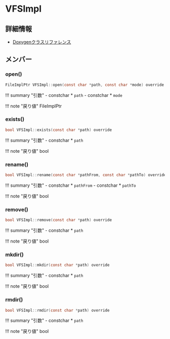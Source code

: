 # VFSImpl



## 詳細情報

- [Doxygenクラスリファレンス](https://lang-ship.com/reference/ESP32/1.0.2/class_v_f_s_impl.html)

## メンバー

### open()



```c
FileImplPtr VFSImpl::open(const char *path, const char *mode) override
```

!!! summary "引数"
	- constchar * `path` 
	- constchar * `mode` 

!!! note "戻り値"
	FileImplPtr



### exists()



```c
bool VFSImpl::exists(const char *path) override
```

!!! summary "引数"
	- constchar * `path` 

!!! note "戻り値"
	bool



### rename()



```c
bool VFSImpl::rename(const char *pathFrom, const char *pathTo) override
```

!!! summary "引数"
	- constchar * `pathFrom` 
	- constchar * `pathTo` 

!!! note "戻り値"
	bool



### remove()



```c
bool VFSImpl::remove(const char *path) override
```

!!! summary "引数"
	- constchar * `path` 

!!! note "戻り値"
	bool



### mkdir()



```c
bool VFSImpl::mkdir(const char *path) override
```

!!! summary "引数"
	- constchar * `path` 

!!! note "戻り値"
	bool



### rmdir()



```c
bool VFSImpl::rmdir(const char *path) override
```

!!! summary "引数"
	- constchar * `path` 

!!! note "戻り値"
	bool



